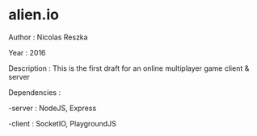 # alien.io

Author : Nicolas Reszka

Year : 2016

Description : This is the first draft for an online multiplayer game client & server

Dependencies : 

  -server : NodeJS, Express
  
  -client : SocketIO, PlaygroundJS
